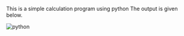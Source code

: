This is a simple calculation program using python
The output is given below.



![python](https://user-images.githubusercontent.com/119115120/206238245-ee752c14-2c2b-4618-952b-8a3a9f1dec36.png)
